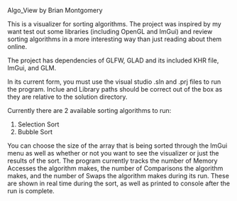 Algo_View by Brian Montgomery

This is a visualizer for sorting algorithms. The project was inspired by my want test out some libraries (including OpenGL and ImGui) and review sorting algorithms in a more interesting way than just reading about them online.

The project has dependencies of GLFW, GLAD and its included KHR file, ImGui, and GLM. 

In its current form, you must use the visual studio .sln and .prj files to run the program. Inclue and Library paths should be correct out of the box as they are relative to the solution directory.

Currently there are 2 available sorting algorithms to run:
1. Selection Sort
2. Bubble Sort

You can choose the size of the array that is being sorted through the ImGui menu as well as whether or not you want to see the visualizer or just the results of the sort.
The program currently tracks the number of Memory Accesses the algorithm makes, the number of Comparisons the algorithm makes, and the number of Swaps the algorithm makes during its run. These are shown in real time during the sort, as well as printed to console after the run is complete.
